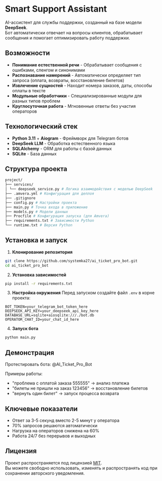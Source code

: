 # Smart Support Assistant

AI-ассистент для службы поддержки, созданный на базе модели **DeepSeek**.  
Бот автоматически отвечает на вопросы клиентов, обрабатывает сообщения и помогает оптимизировать работу поддержки.

## Возможности

- **Понимание естественной речи** - Обрабатывает сообщения с ошибками, сленгом и синонимами
- **Распознавание намерений** - Автоматически определяет тип запроса (оплата, возвраты, восстановление билетов)
- **Извлечение сущностей** - Находит номера заказов, даты, способы оплаты в тексте
- **Модульные обработчики** - Специализированные модули для разных типов проблем
- **Круглосуточная работа** - Мгновенные ответы без участия операторов

## Технологический стек

- **Python 3.11** + **Aiogram** - Фреймворк для Telegram ботов
- **DeepSeek LLM** - Обработка естественного языка
- **SQLAlchemy** - ORM для работы с базой данных
- **SQLite** - База данных

## Структура проекта
```bash
project/
├── services/
│ └── deepseek_service.py # Логика взаимодействия с моделью DeepSeek
├── .amvera.yml # Конфигурация для деплоя
├── .gitignore
├── config.py # Настройки проекта
├── main.py # Точка входа в приложение
├── models.py # Модели данных
├── Procfile # Конфигурация запуска (для Amvera)
├── requirements.txt # Зависимости Python
└── runtime.txt # Версия Python
```

## Установка и запуск

1. **Клонирование репозитория**
```bash
git clone https://github.com/systemka27/ai_ticket_pro_bot.git
cd ai_ticket_pro_bot
```

2. **Установка зависимостей**
```bash
pip install -r requirements.txt
```

3. **Настройка окружения**
Перед запуском создайте файл `.env` в корне проекта:  

```env
BOT_TOKEN=your_telegram_bot_token_here
DEEPSEEK_API_KEY=your_deepseek_api_key_here
DATABASE_URL=sqlite+aiosqlite:///./bot.db
OPERATOR_CHAT_ID=your_chat_id_here
```

4. **Запуск бота**
```bash
python main.py
```


## Демонстрация
Протестировать бота: @AI_Ticket_Pro_Bot

Примеры работы:  
- "проблема с оплатой заказа 555555" → анализ платежа  
- "билеты не пришли на заказ 123456" → восстановление билетов  
- "вернуть один билет" → запуск процесса возврата  

## Ключевые показатели
- Ответ за 3-5 секунд вместо 2-5 минут у оператора  
- 70% запросов решаются автоматически  
- Нагрузка на операторов снижена на 60%  
- Работа 24/7 без перерывов и выходных  

## Лицензия
Проект распространяется под лицензией [MIT](https://github.com/systemka27/ai_ticket_pro_bot/blob/main/LICENSE).  
Вы можете свободно использовать, изменять и распространять код при сохранении авторского уведомления.
